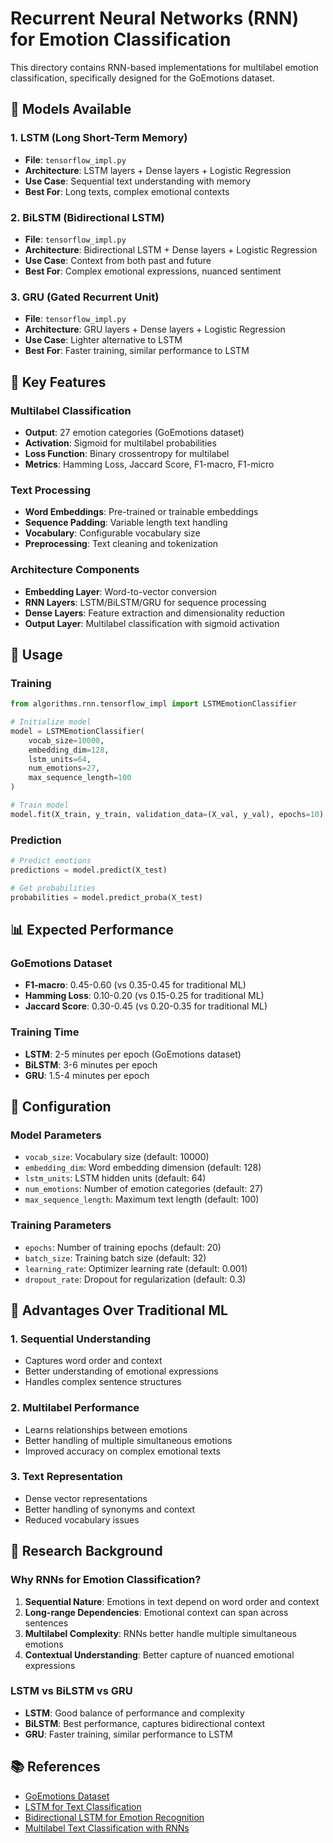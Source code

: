 # Recurrent Neural Networks (RNN) for Emotion Classification

This directory contains RNN-based implementations for multilabel emotion classification, specifically designed for the GoEmotions dataset.

## 🧠 Models Available

### 1. **LSTM (Long Short-Term Memory)**
- **File**: `tensorflow_impl.py`
- **Architecture**: LSTM layers + Dense layers + Logistic Regression
- **Use Case**: Sequential text understanding with memory
- **Best For**: Long texts, complex emotional contexts

### 2. **BiLSTM (Bidirectional LSTM)**
- **File**: `tensorflow_impl.py`
- **Architecture**: Bidirectional LSTM + Dense layers + Logistic Regression
- **Use Case**: Context from both past and future
- **Best For**: Complex emotional expressions, nuanced sentiment

### 3. **GRU (Gated Recurrent Unit)**
- **File**: `tensorflow_impl.py`
- **Architecture**: GRU layers + Dense layers + Logistic Regression
- **Use Case**: Lighter alternative to LSTM
- **Best For**: Faster training, similar performance to LSTM

## 🎯 Key Features

### **Multilabel Classification**
- **Output**: 27 emotion categories (GoEmotions dataset)
- **Activation**: Sigmoid for multilabel probabilities
- **Loss Function**: Binary crossentropy for multilabel
- **Metrics**: Hamming Loss, Jaccard Score, F1-macro, F1-micro

### **Text Processing**
- **Word Embeddings**: Pre-trained or trainable embeddings
- **Sequence Padding**: Variable length text handling
- **Vocabulary**: Configurable vocabulary size
- **Preprocessing**: Text cleaning and tokenization

### **Architecture Components**
- **Embedding Layer**: Word-to-vector conversion
- **RNN Layers**: LSTM/BiLSTM/GRU for sequence processing
- **Dense Layers**: Feature extraction and dimensionality reduction
- **Output Layer**: Multilabel classification with sigmoid activation

## 🚀 Usage

### **Training**
```python
from algorithms.rnn.tensorflow_impl import LSTMEmotionClassifier

# Initialize model
model = LSTMEmotionClassifier(
    vocab_size=10000,
    embedding_dim=128,
    lstm_units=64,
    num_emotions=27,
    max_sequence_length=100
)

# Train model
model.fit(X_train, y_train, validation_data=(X_val, y_val), epochs=10)
```

### **Prediction**
```python
# Predict emotions
predictions = model.predict(X_test)

# Get probabilities
probabilities = model.predict_proba(X_test)
```

## 📊 Expected Performance

### **GoEmotions Dataset**
- **F1-macro**: 0.45-0.60 (vs 0.35-0.45 for traditional ML)
- **Hamming Loss**: 0.10-0.20 (vs 0.15-0.25 for traditional ML)
- **Jaccard Score**: 0.30-0.45 (vs 0.20-0.35 for traditional ML)

### **Training Time**
- **LSTM**: 2-5 minutes per epoch (GoEmotions dataset)
- **BiLSTM**: 3-6 minutes per epoch
- **GRU**: 1.5-4 minutes per epoch

## 🔧 Configuration

### **Model Parameters**
- `vocab_size`: Vocabulary size (default: 10000)
- `embedding_dim`: Word embedding dimension (default: 128)
- `lstm_units`: LSTM hidden units (default: 64)
- `num_emotions`: Number of emotion categories (default: 27)
- `max_sequence_length`: Maximum text length (default: 100)

### **Training Parameters**
- `epochs`: Number of training epochs (default: 20)
- `batch_size`: Training batch size (default: 32)
- `learning_rate`: Optimizer learning rate (default: 0.001)
- `dropout_rate`: Dropout for regularization (default: 0.3)

## 🎯 Advantages Over Traditional ML

### **1. Sequential Understanding**
- Captures word order and context
- Better understanding of emotional expressions
- Handles complex sentence structures

### **2. Multilabel Performance**
- Learns relationships between emotions
- Better handling of multiple simultaneous emotions
- Improved accuracy on complex emotional texts

### **3. Text Representation**
- Dense vector representations
- Better handling of synonyms and context
- Reduced vocabulary issues

## 🔬 Research Background

### **Why RNNs for Emotion Classification?**
1. **Sequential Nature**: Emotions in text depend on word order and context
2. **Long-range Dependencies**: Emotional context can span across sentences
3. **Multilabel Complexity**: RNNs better handle multiple simultaneous emotions
4. **Contextual Understanding**: Better capture of nuanced emotional expressions

### **LSTM vs BiLSTM vs GRU**
- **LSTM**: Good balance of performance and complexity
- **BiLSTM**: Best performance, captures bidirectional context
- **GRU**: Faster training, similar performance to LSTM

## 📚 References

- [GoEmotions Dataset](https://github.com/google-research/google-research/tree/master/goemotions)
- [LSTM for Text Classification](https://arxiv.org/abs/1506.00019)
- [Bidirectional LSTM for Emotion Recognition](https://ieeexplore.ieee.org/document/8255365)
- [Multilabel Text Classification with RNNs](https://arxiv.org/abs/1609.06647)
